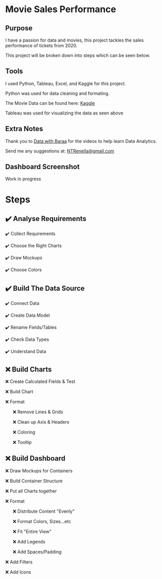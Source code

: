 # Movie Sales Performance
## Purpose
I have a passion for data and movies, this project tackles the sales performance of tickets from 2020.

This project will be broken down into steps which can be seen below.

## Tools
I used Python, Tableau, Excel, and Kaggle for this project.

Python was used for data cleaning and formating.

The Movie Data can be found here: [Kaggle](https://www.kaggle.com/datasets/asaniczka/tmdb-movies-dataset-2023-930k-movies)

Tableau was used for visualizing the data as seen above

## Extra Notes

Thank you to [Data with Baraa](https://www.youtube.com/@DataWithBaraa) for the videos to help learn Data Analytics. 

Send me any suggestions at: NTRenella@gmail.com

## Dashboard Screenshot

Work in progress

# Steps
## :heavy_check_mark: Analyse Requirements

:heavy_check_mark: Collect Requirements

:heavy_check_mark: Choose the Right Charts

:heavy_check_mark: Draw Mockups

:heavy_check_mark: Choose Colors

## :heavy_check_mark: Build The Data Source

:heavy_check_mark: Connect Data

:heavy_check_mark: Create Data Model

:heavy_check_mark: Rename Fields/Tables

:heavy_check_mark: Check Data Types

:heavy_check_mark: Understand Data

## :x: Build Charts

:x: Create Calculated Fields & Test

:x: Build Chart

:x: Format

&nbsp; &nbsp; &nbsp; :x: Remove Lines & Grids

&nbsp; &nbsp; &nbsp; :x: Clean up Axis & Headers

&nbsp; &nbsp; &nbsp; :x: Coloring

&nbsp; &nbsp; &nbsp; :x: Tooltip

## :x: Build Dashboard

:x: Draw Mockups for Containers

:x: Build Container Structure

:x: Put all Charts together

:x: Format

&nbsp; &nbsp; &nbsp; :x: Distribute Content "Evenly"

&nbsp; &nbsp; &nbsp; :x: Format Colors, Sizes...etc

&nbsp; &nbsp; &nbsp; :x: Fit "Entire View"

&nbsp; &nbsp; &nbsp; :x: Add Legends

&nbsp; &nbsp; &nbsp; :x: Add Spaces/Padding

:x: Add Filters

:x: Add Icons
